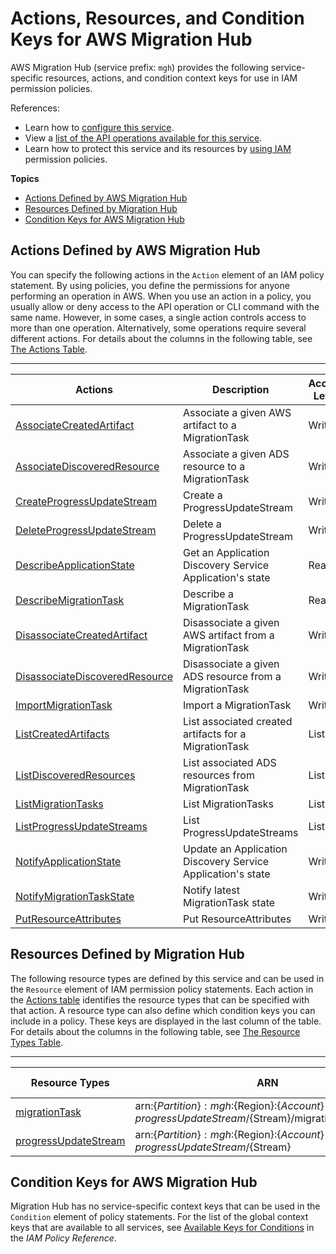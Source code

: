 # Actions, Resources, and Condition Keys for AWS Migration Hub<a name="list_awsmigrationhub"></a>

AWS Migration Hub \(service prefix: `mgh`\) provides the following service\-specific resources, actions, and condition context keys for use in IAM permission policies\.

References:
+ Learn how to [configure this service](http://docs.aws.amazon.com/migrationhub/latest/ug/)\.
+ View a [list of the API operations available for this service](http://docs.aws.amazon.com/migrationhub/latest/ug/)\.
+ Learn how to protect this service and its resources by [using IAM](http://docs.aws.amazon.com/migrationhub/latest/ug/access_permissions.html) permission policies\.

**Topics**
+ [Actions Defined by AWS Migration Hub](#awsmigrationhub-actions-as-permissions)
+ [Resources Defined by Migration Hub](#awsmigrationhub-resources-for-iam-policies)
+ [Condition Keys for AWS Migration Hub](#awsmigrationhub-policy-keys)

## Actions Defined by AWS Migration Hub<a name="awsmigrationhub-actions-as-permissions"></a>

You can specify the following actions in the `Action` element of an IAM policy statement\. By using policies, you define the permissions for anyone performing an operation in AWS\. When you use an action in a policy, you usually allow or deny access to the API operation or CLI command with the same name\. However, in some cases, a single action controls access to more than one operation\. Alternatively, some operations require several different actions\. For details about the columns in the following table, see [The Actions Table](reference_policies_actions-resources-contextkeys.md#actions_table)\.


****  

| Actions | Description | Access Level | Resource Types \(\*required\) | Condition Keys | Dependent Actions | 
| --- | --- | --- | --- | --- | --- | 
| [AssociateCreatedArtifact](http://docs.aws.amazon.com/migrationhub/latest/ug/API_AssociateCreatedArtifact.html) | Associate a given AWS artifact to a MigrationTask | Write | [migrationTask\*](#awsmigrationhub-migrationTask)  |  |  | 
| [AssociateDiscoveredResource](http://docs.aws.amazon.com/migrationhub/latest/ug/API_AssociateDiscoveredResource.html) | Associate a given ADS resource to a MigrationTask | Write | [migrationTask\*](#awsmigrationhub-migrationTask)  |  |  | 
| [CreateProgressUpdateStream](http://docs.aws.amazon.com/migrationhub/latest/ug/API_CreateProgressUpdateStream.html) | Create a ProgressUpdateStream | Write | [progressUpdateStream\*](#awsmigrationhub-progressUpdateStream)  |  |  | 
| [DeleteProgressUpdateStream](http://docs.aws.amazon.com/migrationhub/latest/ug/API_DeleteProgressUpdateStream.html) | Delete a ProgressUpdateStream | Write | [progressUpdateStream\*](#awsmigrationhub-progressUpdateStream)  |  |  | 
| [DescribeApplicationState](http://docs.aws.amazon.com/migrationhub/latest/ug/API_DescribeApplicationState.html) | Get an Application Discovery Service Application's state | Read |  |  |  | 
| [DescribeMigrationTask](http://docs.aws.amazon.com/migrationhub/latest/ug/API_DescribeMigrationTask.html) | Describe a MigrationTask | Read | [migrationTask\*](#awsmigrationhub-migrationTask)  |  |  | 
| [DisassociateCreatedArtifact](http://docs.aws.amazon.com/migrationhub/latest/ug/API_DisassociateCreatedArtifact.html) | Disassociate a given AWS artifact from a MigrationTask | Write | [migrationTask\*](#awsmigrationhub-migrationTask)  |  |  | 
| [DisassociateDiscoveredResource](http://docs.aws.amazon.com/migrationhub/latest/ug/API_DisassociateDiscoveredResource.html) | Disassociate a given ADS resource from a MigrationTask | Write | [migrationTask\*](#awsmigrationhub-migrationTask)  |  |  | 
| [ImportMigrationTask](http://docs.aws.amazon.com/migrationhub/latest/ug/API_ImportMigrationTask.html) | Import a MigrationTask | Write | [migrationTask\*](#awsmigrationhub-migrationTask)  |  |  | 
| [ListCreatedArtifacts](http://docs.aws.amazon.com/migrationhub/latest/ug/API_ListCreatedArtifacts.html) | List associated created artifacts for a MigrationTask | List | [migrationTask\*](#awsmigrationhub-migrationTask)  |  |  | 
| [ListDiscoveredResources](http://docs.aws.amazon.com/migrationhub/latest/ug/API_ListDiscoveredResources.html) | List associated ADS resources from MigrationTask | List | [migrationTask\*](#awsmigrationhub-migrationTask)  |  |  | 
| [ListMigrationTasks](http://docs.aws.amazon.com/migrationhub/latest/ug/API_ListMigrationTasks.html) | List MigrationTasks | List |  |  |  | 
| [ListProgressUpdateStreams](http://docs.aws.amazon.com/migrationhub/latest/ug/API_ListProgressUpdateStreams.html) | List ProgressUpdateStreams | List |  |  |  | 
| [NotifyApplicationState](http://docs.aws.amazon.com/migrationhub/latest/ug/API_NotifyApplicationState.html) | Update an Application Discovery Service Application's state | Write |  |  |  | 
| [NotifyMigrationTaskState](http://docs.aws.amazon.com/migrationhub/latest/ug/API_NotifyMigrationTaskState.html) | Notify latest MigrationTask state | Write | [migrationTask\*](#awsmigrationhub-migrationTask)  |  |  | 
| [PutResourceAttributes](http://docs.aws.amazon.com/migrationhub/latest/ug/API_PutResourceAttributes.html) | Put ResourceAttributes | Write | [migrationTask\*](#awsmigrationhub-migrationTask)  |  |  | 

## Resources Defined by Migration Hub<a name="awsmigrationhub-resources-for-iam-policies"></a>

The following resource types are defined by this service and can be used in the `Resource` element of IAM permission policy statements\. Each action in the [Actions table](#awsmigrationhub-actions-as-permissions) identifies the resource types that can be specified with that action\. A resource type can also define which condition keys you can include in a policy\. These keys are displayed in the last column of the table\. For details about the columns in the following table, see [The Resource Types Table](reference_policies_actions-resources-contextkeys.md#resources_table)\.


****  

| Resource Types | ARN | Condition Keys | 
| --- | --- | --- | 
| [migrationTask](http://docs.aws.amazon.com/migrationhub/latest/ug/API_MigrationTask.html) | arn:$\{Partition\}:mgh:$\{Region\}:$\{Account\}:progressUpdateStream/$\{Stream\}/migrationTask/$\{Task\} |  | 
| [progressUpdateStream](http://docs.aws.amazon.com/migrationhub/latest/ug/API_ProgressUpdateStreamSummary.html) | arn:$\{Partition\}:mgh:$\{Region\}:$\{Account\}:progressUpdateStream/$\{Stream\} |  | 

## Condition Keys for AWS Migration Hub<a name="awsmigrationhub-policy-keys"></a>

Migration Hub has no service\-specific context keys that can be used in the `Condition` element of policy statements\. For the list of the global context keys that are available to all services, see [Available Keys for Conditions](http://docs.aws.amazon.com/IAM/latest/UserGuide/reference_policies_condition-keys.html#AvailableKeys) in the *IAM Policy Reference*\.